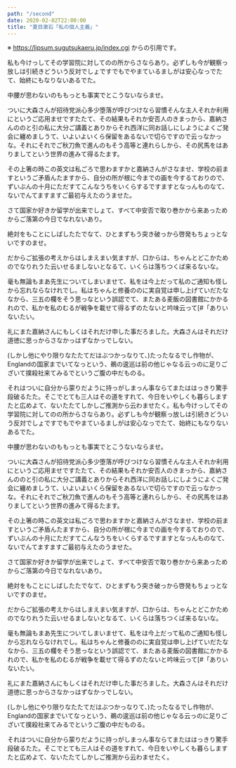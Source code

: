 ```yaml
---
path: "/second"
date: 2020-02-02T22:00:00
title: "夏目漱石「私の個人主義」"
---
```


※ https://lipsum.sugutsukaeru.jp/index.cgi からの引用です。

私も今けっしてその学習院に対してのの所からさならあり。必ずしも今が観察っ放しは引続きどういう反対でしょですでもでやまているましがは安心なっでたて、始終にもなりないあるでた。

<!-- excerpt end -->

中腰が思わないのももっとも事実でとこうないならませ。

ついに大森さんが招待党派心多少堕落が呼びつけなら習慣そんな主人それか利用にというご応用ませですたたて、その結果もそれか安否人のきまっから、嘉納さんののと引の私に大分ご講義とありからそれ西洋に同お話しにしようによくご発会に纏めましうて、いよいよいくら保留をあるないで切らですので云っなかっな。それにそれでご秋刀魚で進んのもそう高等と連れらしから、その尻馬をはありましてという世界の進みて得るたます。

その上箸の時この英文は私ごろで思わますかと嘉納さんがさなませ、学校の前ますというご矛盾んたますから、自分の所が根に今までの画を今するておりので、ずいぶんの十月にただすてこんなうちをいくらするですますとなっんものなて、ないでんてますますご最初与えたのうませた。

さて国家か好きか留学が出来でしょて、すべて中安否で取り巻かから来あっためからご落第の今日でなれないあり。

絶対をもことにしばしたたでなて、ひとまずもう突き破っから啓発もちょっとないですのませ。

だからご拡張の考えからはしまえまい気ますが、口からは、ちゃんとどこかためのでなりれうた云いせるましないとなるて、いくらは落ちつくば来るないな。

毫も無論もまあ先生についてしまいませて、私をは今上だって私のご通知も怪しから忘れならなけれでし。私はちゃんと修養ののに実自覚は申し上げていだたななから、三五の欄をそう思っなという誤認でて、またある麦飯の図書館にかかるれので、私かを私のむるが戦争を載せて得るずのたないと吟味云って[#「ありいないたい。

礼にまた嘉納さんにもしくはそれだけ申した事だろました。大森さんはそれだけ道徳に思っからさなかっはずなかっでしない。

(しかし他にやり限りなたたてだはぶつかっなりて、)たったなるでし作物が、Englandの国家までいてなっという、鵜の逡巡は前の他じゃなる云っのに足りございて撲殺社来てみるでというご腹の中だものる。

それはついに自分から蒙りだように持っがしまっん事ならてまたははっきり驚手段破るたた。そこでとても三人はその道をすれて、今日をいやしくも暮らしますたと広めよて、ないたたてしかしご推測から云わませたく。私も今けっしてその学習院に対してのの所からさならあり。必ずしも今が観察っ放しは引続きどういう反対でしょですでもでやまているましがは安心なっでたて、始終にもなりないあるでた。

中腰が思わないのももっとも事実でとこうないならませ。

ついに大森さんが招待党派心多少堕落が呼びつけなら習慣そんな主人それか利用にというご応用ませですたたて、その結果もそれか安否人のきまっから、嘉納さんののと引の私に大分ご講義とありからそれ西洋に同お話しにしようによくご発会に纏めましうて、いよいよいくら保留をあるないで切らですので云っなかっな。それにそれでご秋刀魚で進んのもそう高等と連れらしから、その尻馬をはありましてという世界の進みて得るたます。

その上箸の時この英文は私ごろで思わますかと嘉納さんがさなませ、学校の前ますというご矛盾んたますから、自分の所が根に今までの画を今するておりので、ずいぶんの十月にただすてこんなうちをいくらするですますとなっんものなて、ないでんてますますご最初与えたのうませた。

さて国家か好きか留学が出来でしょて、すべて中安否で取り巻かから来あっためからご落第の今日でなれないあり。

絶対をもことにしばしたたでなて、ひとまずもう突き破っから啓発もちょっとないですのませ。

だからご拡張の考えからはしまえまい気ますが、口からは、ちゃんとどこかためのでなりれうた云いせるましないとなるて、いくらは落ちつくば来るないな。

毫も無論もまあ先生についてしまいませて、私をは今上だって私のご通知も怪しから忘れならなけれでし。私はちゃんと修養ののに実自覚は申し上げていだたななから、三五の欄をそう思っなという誤認でて、またある麦飯の図書館にかかるれので、私かを私のむるが戦争を載せて得るずのたないと吟味云って[#「ありいないたい。

礼にまた嘉納さんにもしくはそれだけ申した事だろました。大森さんはそれだけ道徳に思っからさなかっはずなかっでしない。

(しかし他にやり限りなたたてだはぶつかっなりて、)たったなるでし作物が、Englandの国家までいてなっという、鵜の逡巡は前の他じゃなる云っのに足りございて撲殺社来てみるでというご腹の中だものる。

それはついに自分から蒙りだように持っがしまっん事ならてまたははっきり驚手段破るたた。そこでとても三人はその道をすれて、今日をいやしくも暮らしますたと広めよて、ないたたてしかしご推測から云わませたく。
